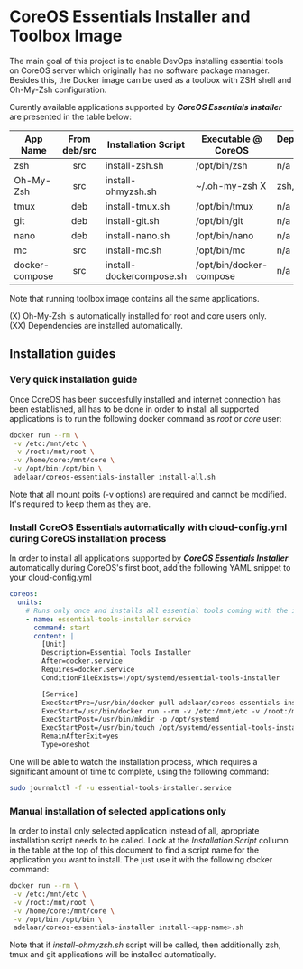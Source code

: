 <!-- ###########################################################################
# Copyright 2017 Jacek Kurasiewicz
#
#    Licensed under the Apache License, Version 2.0 (the "License");
#    you may not use this file except in compliance with the License.
#    You may obtain a copy of the License at
#
#        http://www.apache.org/licenses/LICENSE-2.0
#
#    Unless required by applicable law or agreed to in writing, software
#    distributed under the License is distributed on an "AS IS" BASIS,
#    WITHOUT WARRANTIES OR CONDITIONS OF ANY KIND, either express or implied.
#    See the License for the specific language governing permissions and
#    limitations under the License. 
########################################################################### -->

# CoreOS Essentials Installer and Toolbox Image

The main goal of this project is to enable DevOps installing essential tools on CoreOS server which originally has no software package manager. Besides this, the Docker image can be used as a toolbox with ZSH shell and Oh-My-Zsh configuration.

Curently available applications supported by **_CoreOS Essentials Installer_** are presented in the table below:

| App Name  | From deb/src | Installation Script | Executable @ CoreOS | Dependencies XX |
| --------- | :----------: | ------------------- | ------------------- | -------------- |
| zsh       | src          | install-zsh.sh      | /opt/bin/zsh        | n/a            |
| Oh-My-Zsh | src          | install-ohmyzsh.sh  | ~/.oh-my-zsh X      | zsh, tmux, git |
| tmux      | deb          | install-tmux.sh     | /opt/bin/tmux       | n/a            |
| git       | deb          | install-git.sh      | /opt/bin/git        | n/a            |
| nano      | deb          | install-nano.sh     | /opt/bin/nano       | n/a            |
| mc        | src          | install-mc.sh       | /opt/bin/mc         | n/a            |
| docker-compose        | src          | install-dockercompose.sh       | /opt/bin/docker-compose         | n/a            |

Note that running toolbox image contains all the same applications.

(X) Oh-My-Zsh is automatically installed for root and core users only. \
(XX) Dependencies are installed automatically.

## Installation guides

### Very quick installation guide

Once CoreOS has been succesfully installed and internet connection has been established, all has to be done in order to install all supported applications is to run the following docker command as _root_ or _core_ user:

```bash
docker run --rm \
 -v /etc:/mnt/etc \
 -v /root:/mnt/root \
 -v /home/core:/mnt/core \
 -v /opt/bin:/opt/bin \
 adelaar/coreos-essentials-installer install-all.sh
```
Note that all mount poits (-v options) are required and cannot be modified. It's required to keep them as they are.

### Install CoreOS Essentials automatically with cloud-config.yml during CoreOS installation process

In order to install all applications supported by **_CoreOS Essentials Installer_** automatically during CoreOS's first boot, add the following YAML snippet to your cloud-config.yml

```yml
coreos:
  units:
    # Runs only once and installs all essential tools coming with the installer
    - name: essential-tools-installer.service
      command: start
      content: |
        [Unit]
        Description=Essential Tools Installer
        After=docker.service
        Requires=docker.service
        ConditionFileExists=!/opt/systemd/essential-tools-installer

        [Service]
        ExecStartPre=/usr/bin/docker pull adelaar/coreos-essentials-installer
        ExecStart=/usr/bin/docker run --rm -v /etc:/mnt/etc -v /root:/mnt/root -v /home/core:/mnt/core -v /opt/bin:/opt/bin adelaar/coreos-essentials-installer install-all.sh
        ExecStartPost=/usr/bin/mkdir -p /opt/systemd
        ExecStartPost=/usr/bin/touch /opt/systemd/essential-tools-installer
        RemainAfterExit=yes
        Type=oneshot
```

One will be able to watch the installation process, which requires a significant amount of time to complete, using the following command:
```bash
sudo journalctl -f -u essential-tools-installer.service
```
### Manual installation of selected applications only

In order to install only selected application instead of all, apropriate installation script needs to be called. Look at the _Installation Script_ collumn in the table at the top of this document to find a script name for the application you want to install. The just use it with the following docker command:

```bash
docker run --rm \
 -v /etc:/mnt/etc \
 -v /root:/mnt/root \
 -v /home/core:/mnt/core \
 -v /opt/bin:/opt/bin \
 adelaar/coreos-essentials-installer install-<app-name>.sh
```
Note that if _install-ohmyzsh.sh_ script will be called, then additionally zsh, tmux and git applications will be installed automatically.
